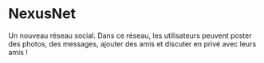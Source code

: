 # NexusNet
Un nouveau réseau social. Dans ce réseau, les utilisateurs peuvent poster des photos, des messages, ajouter des amis et discuter en privé avec leurs amis !
